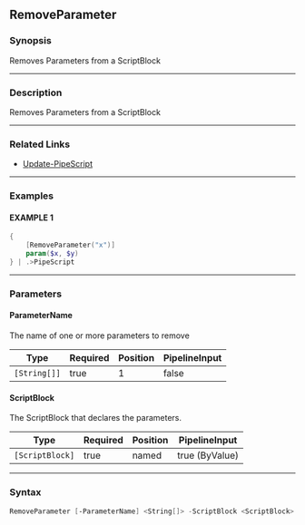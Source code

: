 RemoveParameter
---------------




### Synopsis
Removes Parameters from a ScriptBlock



---


### Description

Removes Parameters from a ScriptBlock



---


### Related Links
* [Update-PipeScript](Update-PipeScript.md)





---


### Examples
#### EXAMPLE 1
```PowerShell
{
    [RemoveParameter("x")]
    param($x, $y)
} | .>PipeScript
```



---


### Parameters
#### **ParameterName**

The name of one or more parameters to remove






|Type        |Required|Position|PipelineInput|
|------------|--------|--------|-------------|
|`[String[]]`|true    |1       |false        |



#### **ScriptBlock**

The ScriptBlock that declares the parameters.






|Type           |Required|Position|PipelineInput |
|---------------|--------|--------|--------------|
|`[ScriptBlock]`|true    |named   |true (ByValue)|





---


### Syntax
```PowerShell
RemoveParameter [-ParameterName] <String[]> -ScriptBlock <ScriptBlock> [<CommonParameters>]
```
